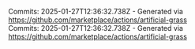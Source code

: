 Commits: 2025-01-27T12:36:32.738Z - Generated via https://github.com/marketplace/actions/artificial-grass
<br>
Commits: 2025-01-27T12:36:32.738Z - Generated via https://github.com/marketplace/actions/artificial-grass
<br>
